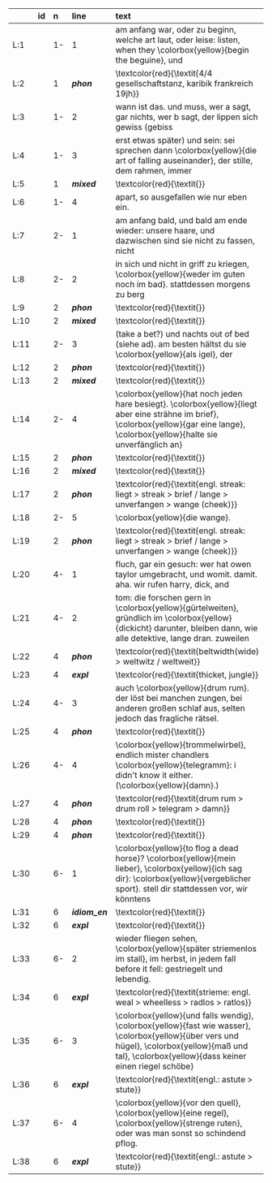 |     |id |n   |line                   |text                                                                                                                                                                                                |
|:----|:--|:---|:----------------------|:---------------------------------------------------------------------------------------------------------------------------------------------------------------------------------------------------|
|L:1  |   |1-  |1                      |am anfang war, oder zu beginn, welche art laut, oder leise: listen, when they \colorbox{yellow}{begin the beguine}, und                                                                             |
|L:2  |   |1   |<b><i>phon</i></b>     |\textcolor{red}{\textit{4/4 gesellschaftstanz, karibik frankreich 19jh}}                                                                                                                            |
|L:3  |   |1-  |2                      |wann ist das. und muss, wer a sagt, gar nichts, wer b sagt, der lippen sich gewiss (gebiss                                                                                                          |
|L:4  |   |1-  |3                      |erst etwas später) und sein: sei sprechen dann \colorbox{yellow}{die art of falling auseinander}, der stille, dem rahmen, immer                                                                     |
|L:5  |   |1   |<b><i>mixed</i></b>    |\textcolor{red}{\textit{}}                                                                                                                                                                          |
|L:6  |   |1-  |4                      |apart, so ausgefallen wie nur eben ein.                                                                                                                                                             |
|L:7  |   |2-  |1                      |am anfang bald, und bald am ende wieder: unsere haare, und dazwischen sind sie nicht zu fassen, nicht                                                                                               |
|L:8  |   |2-  |2                      |in sich und nicht in griff zu kriegen, \colorbox{yellow}{weder im guten noch im bad}. stattdessen morgens zu berg                                                                                   |
|L:9  |   |2   |<b><i>phon</i></b>     |\textcolor{red}{\textit{}}                                                                                                                                                                          |
|L:10 |   |2   |<b><i>mixed</i></b>    |\textcolor{red}{\textit{}}                                                                                                                                                                          |
|L:11 |   |2-  |3                      |(take a bet?) und nachts out of bed (siehe ad). am besten hältst du sie \colorbox{yellow}{als igel}, der                                                                                            |
|L:12 |   |2   |<b><i>phon</i></b>     |\textcolor{red}{\textit{}}                                                                                                                                                                          |
|L:13 |   |2   |<b><i>mixed</i></b>    |\textcolor{red}{\textit{}}                                                                                                                                                                          |
|L:14 |   |2-  |4                      |\colorbox{yellow}{hat noch jeden hare besiegt}. \colorbox{yellow}{liegt aber eine strähne im brief}, \colorbox{yellow}{gar eine lange}, \colorbox{yellow}{halte sie unverfänglich an}               |
|L:15 |   |2   |<b><i>phon</i></b>     |\textcolor{red}{\textit{}}                                                                                                                                                                          |
|L:16 |   |2   |<b><i>mixed</i></b>    |\textcolor{red}{\textit{}}                                                                                                                                                                          |
|L:17 |   |2   |<b><i>phon</i></b>     |\textcolor{red}{\textit{engl. streak: liegt > streak > brief / lange > unverfangen  > wange (cheek)}}                                                                                               |
|L:18 |   |2-  |5                      |\colorbox{yellow}{die wange}.                                                                                                                                                                       |
|L:19 |   |2   |<b><i>phon</i></b>     |\textcolor{red}{\textit{engl. streak: liegt > streak > brief / lange > unverfangen  > wange (cheek)}}                                                                                               |
|L:20 |   |4-  |1                      |fluch, gar ein gesuch: wer hat owen taylor umgebracht, und womit. damit. aha. wir rufen harry, dick, and                                                                                            |
|L:21 |   |4-  |2                      |tom: die forschen gern in \colorbox{yellow}{gürtelweiten}, gründlich im \colorbox{yellow}{dickicht} darunter, bleiben dann, wie alle detektive, lange dran. zuweilen                                |
|L:22 |   |4   |<b><i>phon</i></b>     |\textcolor{red}{\textit{beltwidth(wide) > weltwitz / weltweit}}                                                                                                                                     |
|L:23 |   |4   |<b><i>expl</i></b>     |\textcolor{red}{\textit{thicket, jungle}}                                                                                                                                                           |
|L:24 |   |4-  |3                      |auch \colorbox{yellow}{drum rum}. der löst bei manchen zungen, bei anderen großen schlaf aus, selten jedoch das fragliche rätsel.                                                                   |
|L:25 |   |4   |<b><i>phon</i></b>     |\textcolor{red}{\textit{}}                                                                                                                                                                          |
|L:26 |   |4-  |4                      |\colorbox{yellow}{trommelwirbel}, endlich mister chandlers \colorbox{yellow}{telegramm}: i didn't know it either. (\colorbox{yellow}{damn}.)                                                        |
|L:27 |   |4   |<b><i>phon</i></b>     |\textcolor{red}{\textit{drum rum > drum roll > telegram > damn}}                                                                                                                                    |
|L:28 |   |4   |<b><i>phon</i></b>     |\textcolor{red}{\textit{}}                                                                                                                                                                          |
|L:29 |   |4   |<b><i>phon</i></b>     |\textcolor{red}{\textit{}}                                                                                                                                                                          |
|L:30 |   |6-  |1                      |\colorbox{yellow}{to flog a dead horse}? \colorbox{yellow}{mein lieber}, \colorbox{yellow}{ich sag dir}: \colorbox{yellow}{vergeblicher sport}. stell dir stattdessen vor, wir könntens             |
|L:31 |   |6   |<b><i>idiom_en</i></b> |\textcolor{red}{\textit{}}                                                                                                                                                                          |
|L:32 |   |6   |<b><i>expl</i></b>     |\textcolor{red}{\textit{}}                                                                                                                                                                          |
|L:33 |   |6-  |2                      |wieder fliegen sehen, \colorbox{yellow}{später striemenlos im stall}, im herbst, in jedem fall before it fell: gestriegelt und lebendig.                                                            |
|L:34 |   |6   |<b><i>expl</i></b>     |\textcolor{red}{\textit{strieme: engl. weal > wheelless > radlos > ratlos}}                                                                                                                         |
|L:35 |   |6-  |3                      |\colorbox{yellow}{und falls wendig}, \colorbox{yellow}{fast wie wasser}, \colorbox{yellow}{über vers und hügel}, \colorbox{yellow}{maß und tal}, \colorbox{yellow}{dass keiner einen riegel schöbe} |
|L:36 |   |6   |<b><i>expl</i></b>     |\textcolor{red}{\textit{engl.: astute > stute}}                                                                                                                                                     |
|L:37 |   |6-  |4                      |\colorbox{yellow}{vor den quell}, \colorbox{yellow}{eine regel}, \colorbox{yellow}{strenge ruten}, oder was man sonst so schindend pflog.                                                           |
|L:38 |   |6   |<b><i>expl</i></b>     |\textcolor{red}{\textit{engl.: astute > stute}}                                                                                                                                                     |

